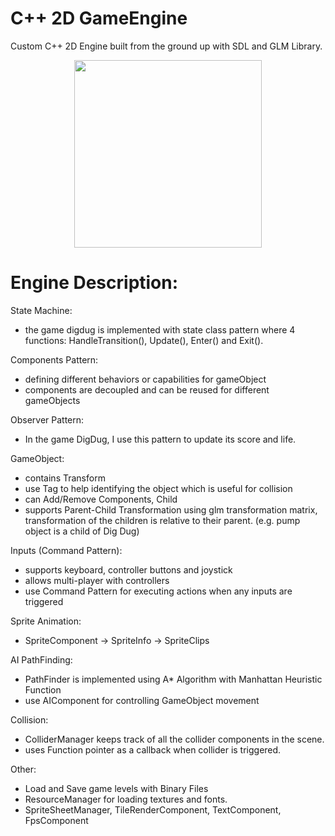 # C++ 2D GameEngine
Custom C++ 2D Engine built from the ground up with SDL and GLM Library.

<p align="center">
  <img src="https://static.wixstatic.com/media/139572_c1d7a22d1e5449f1b2fb66918b40e21f~mv2.gif"  width="300">
</p>

# Engine Description:

State Machine: 
- the game digdug is implemented with state class pattern where 4 functions:  HandleTransition(), Update(), Enter() and Exit().

Components Pattern: 
- defining different behaviors or capabilities for gameObject
- components are decoupled and can be reused for different gameObjects

Observer Pattern:  
- In the game DigDug, I use this pattern to update its score and life.

GameObject: 
- contains Transform 
- use Tag to help identifying the object which is useful for collision 
- can Add/Remove Components, Child
- supports Parent-Child Transformation using glm transformation matrix, transformation of the children is relative to their parent. (e.g. pump object is a child of Dig Dug)

Inputs (Command Pattern): 
- supports keyboard, controller buttons and joystick 
- allows multi-player with controllers
- use Command Pattern for executing actions when any inputs are triggered

Sprite Animation: 
- SpriteComponent -> SpriteInfo -> SpriteClips

AI PathFinding:
- PathFinder is implemented using A* Algorithm with Manhattan Heuristic Function
- use AIComponent for controlling GameObject movement

Collision:
- ColliderManager keeps track of all the collider components in the scene. 
- uses Function pointer as a callback when collider is triggered.

Other:
- Load and Save game levels with Binary Files
- ResourceManager for loading textures and fonts.
- SpriteSheetManager, TileRenderComponent, TextComponent, FpsComponent
